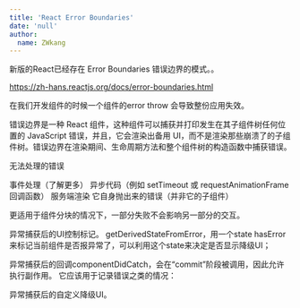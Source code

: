 ```yaml
---
title: 'React Error Boundaries'
date: 'null'
author:
  name: ZWkang
---
```

新版的React已经存在  Error Boundaries 错误边界的模式。。

https://zh-hans.reactjs.org/docs/error-boundaries.html


在我们开发组件的时候一个组件的error throw 会导致整份应用失效。

错误边界是一种 React 组件，这种组件可以捕获并打印发生在其子组件树任何位置的 JavaScript 错误，并且，它会渲染出备用 UI，而不是渲染那些崩溃了的子组件树。错误边界在渲染期间、生命周期方法和整个组件树的构造函数中捕获错误。

无法处理的错误

事件处理（了解更多）
异步代码（例如 setTimeout 或 requestAnimationFrame 回调函数）
服务端渲染
它自身抛出来的错误（并非它的子组件）


更适用于组件分块的情况下，一部分失败不会影响另一部分的交互。

异常捕获后的UI控制标记。 getDerivedStateFromError，用一个state hasError 来标记当前组件是否报异常了，可以利用这个state来决定是否显示降级UI；

异常捕获后的回调componentDidCatch，会在“commit”阶段被调用，因此允许执行副作用。 它应该用于记录错误之类的情况：

异常捕获后的自定义降级UI。


